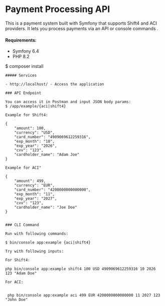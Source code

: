 # Payment Processing API
This is a payment system built with Symfony that supports Shift4 and ACI providers. It lets you process payments via an API or console commands .

#### Requirements:
- Symfony 6.4
- PHP 8.2


$ composer install
```
##### Services

- http://localhost/ - Access the application

### API Endpoint

You can access it in Postman and input JSON body params:
$ /app/example/{aci|shift4}

Example for Shift4:

{
    "amount": 100,
    "currency": "USD",
    "card_number": "4909069612259316",
    "exp_month": "10",
    "exp_year": "2026",
    "cvv": "123",
    "cardholder_name": "Adam Joe"
}

Example for ACI"

{
    "amount": 499,
    "currency": "EUR",
    "card_number": "4200000000000000",
    "exp_month": "11",
    "exp_year": "2027",
    "cvv": "123",
    "cardholder_name": "Joe Doe"
}


### CLI Command

Run with following commands:

$ bin/console app:example {aci|shift4}

Try with following inputs:

For Shift4:

php bin/console app:example shift4 100 USD 4909069612259316 10 2026 123 "Adam Doe"

For ACI:


 php bin/console app:example aci 499 EUR 4200000000000000 11 2027 123 "John Doe"


